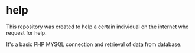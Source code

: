 # help

This repository was created to help a certain individual on the internet who request for help. 

It's a basic PHP MYSQL connection and retrieval of data from database. 
